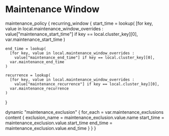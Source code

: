 # Maintenance Window
maintenance_policy {
  recurring_window {
    start_time = lookup(
      [for key, value in local.maintenance_window_overrides : 
        value["maintenance_start_time"] if key == local.cluster_key][0], 
      var.maintenance_start_time
    )

    end_time = lookup(
      [for key, value in local.maintenance_window_overrides : 
        value["maintenance_end_time"] if key == local.cluster_key][0], 
      var.maintenance_end_time
    )

    recurrence = lookup(
      [for key, value in local.maintenance_window_overrides : 
        value["maintenance_recurrence"] if key == local.cluster_key][0], 
      var.maintenance_recurrence
    )
  }

  dynamic "maintenance_exclusion" {
    for_each = var.maintenance_exclusions
    content {
      exclusion_name = maintenance_exclusion.value.name
      start_time     = maintenance_exclusion.value.start_time
      end_time       = maintenance_exclusion.value.end_time
    }
  }
}
